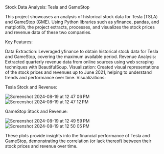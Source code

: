 Stock Data Analysis: Tesla and GameStop

This project showcases an analysis of historical stock data for Tesla (TSLA) and GameStop (GME). Using Python libraries such as yfinance, pandas, and matplotlib, the project extracts, processes, and visualizes the stock prices and revenue data of these two companies.

Key Features:

Data Extraction: Leveraged yfinance to obtain historical stock data for Tesla and GameStop, covering the maximum available period.
Revenue Analysis: Extracted quarterly revenue data from online sources using web scraping techniques with BeautifulSoup.
Visualization: Created visual representations of the stock prices and revenues up to June 2021, helping to understand trends and performance over time.
Visualizations:

Tesla Stock and Revenue:


![Screenshot 2024-08-19 at 12 47 06 PM](https://github.com/user-attachments/assets/4eed6dcf-6904-417c-b278-c05c6bf1adfc)
![Screenshot 2024-08-19 at 12 47 12 PM](https://github.com/user-attachments/assets/8c476df7-d5f2-4e6b-b956-90aa4b549d42)



GameStop Stock and Revenue:


![Screenshot 2024-08-19 at 12 49 59 PM](https://github.com/user-attachments/assets/dd1e87b2-c7ce-4761-8faf-292ee48a6349)
![Screenshot 2024-08-19 at 12 50 05 PM](https://github.com/user-attachments/assets/249d1231-c5b2-4088-9867-a4968a3ec31a)

These plots provide insights into the financial performance of Tesla and GameStop, demonstrating the correlation (or lack thereof) between their stock prices and revenue over time.

